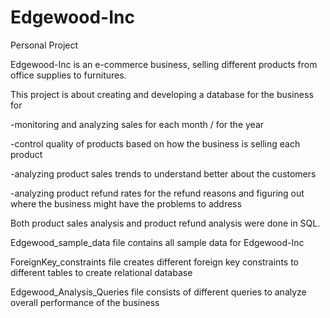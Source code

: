 # Edgewood-Inc
Personal Project

Edgewood-Inc is an e-commerce business, selling different products from office supplies to furnitures.

This project is about creating and developing a database for the business for 

-monitoring and analyzing sales for each month / for the year

-control quality of products based on how the business is selling each product

-analyzing product sales trends to understand better about the customers

-analyzing product refund rates for the refund reasons and figuring out where the business might have the problems to address

Both product sales analysis and product refund analysis were done in SQL.

Edgewood_sample_data file contains all sample data for Edgewood-Inc

ForeignKey_constraints file creates different foreign key constraints to different tables to create relational database

Edgewood_Analysis_Queries file consists of different queries to analyze overall performance of the business
